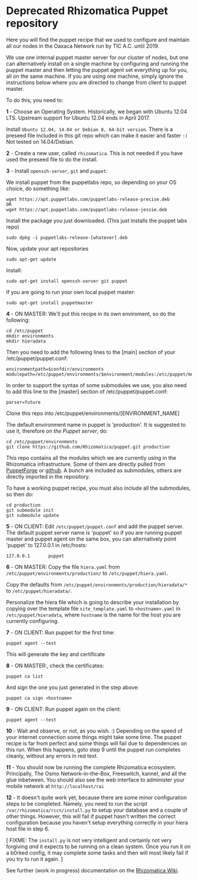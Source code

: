 # Deprecated Rhizomatica Puppet repository

Here you will find the puppet recipe that we used to configure and maintain all our nodes in the Oaxaca Network run by TIC A.C. until 2019.

We use one internal puppet master server for our cluster of nodes, but one can alternatively install on a single machine by configuring and running the puppet master and then letting the puppet agent set everything up for you, all on the same machine. If you are using one machine, simply ignore the instructions below where you are directed to change from client to puppet master.

To do this, you need to:

  **1** - Choose an Operating System. Historically, we began with Ubuntu 12.04 LTS. Upstream support for Ubuntu 12.04 ends in April 2017. 

  Install `Ubuntu 12.04, 14.04 or Debian 8, 64-bit version`. There is a preseed file included in this git repo which can make it easier and faster `:)` Not tested on 14.04/Debian.

  **2** - Create a new user, called `rhizomatica`. This is not needed if you have used the preseed file to do the install.

  **3** - Install  `openssh-server`, `git` and `puppet`:

We install puppet from the puppetlabs repo, so depending on your OS choice, do something like:

	wget https://apt.puppetlabs.com/puppetlabs-release-precise.deb
    OR
	wget https://apt.puppetlabs.com/puppetlabs-release-jessie.deb

Install the package you just downloaded. (This just installs the puppet labs repo)

	sudo dpkg -i puppetlabs-release-[whatever].deb

Now, update your apt repositories

	sudo apt-get update

Install:

	sudo apt-get install openssh-server git puppet

If you are going to run your own local puppet master:

	sudo apt-get install puppetmaster

  **4** - ON MASTER: We'll put this recipe in its own enviroment, so do the following:

    cd /etc/puppet
    mkdir environments
    mkdir hieradata

 Then you need to add the following lines to the [main] section of your /etc/puppet/puppet.conf:

    environmentpath=$confdir/environments
    modulepath=/etc/puppet/environments/$environment/modules:/etc/puppet/modules
 
 In order to support the syntax of some submodules we use, you also need to add this line to the [master] section of /etc/puppet/puppet.conf:

    parser=future

  Clone this repo into /etc/puppet/environments/[ENVIRONMENT_NAME]

  The default environment name in puppet is 'production'. It is suggested to use it, therefore *on the Puppet server*, do:
	
	cd /etc/puppet/environments
	git clone https://github.com/Rhizomatica/puppet.git production


  This repo contains all the modules which we are currently using in the Rhizomatica infrastructure. Some of them are directly pulled from [PuppetForge](https://forge.puppetlabs.com) or [github](https://github.com). A bunch are included as submodules, others are directly imported in the repository.

To have a working puppet recipe, you must also include all the submodules, so then do:

	cd production
    git submodule init
    git submodule update


  **5** - ON CLIENT: Edit `/etc/puppet/puppet.conf` and add the puppet server. The default puppet server name is 'puppet' so if you are running puppet master and puppet agent on the same box, you can alternatively point 'puppet' to 127.0.0.1 in /etc/hosts:

    127.0.0.1       puppet

  **6** - ON MASTER: Copy the file `hiera.yaml` from `/etc/puppet/environments/production/` to `/etc/puppet/hiera.yaml`. 

  Copy the defaults from `/etc/puppet/environments/production/hieradata/*` to `/etc/puppet/hieradata/`. 

  Personalize the hiera file which is going to describe your installation by copying over the template file `site_template.yaml` to `<hostname>.yaml` in `/etc/puppet/hieradata`, where `hostname` is the name for the host you are currently configuring. 


  **7** - ON CLIENT: Run puppet for the first time:

    puppet agent --test

  This will generate the key and certificate

  **8** - ON MASTER:, check the certificates:

    puppet ca list

  And sign the one you just generated in the step above:

    puppet ca sign <hostname>


  **9** - ON CLIENT: Run puppet again on the client:

    puppet agent --test

  **10** - Wait and observe, or not, as you wish. :) Depending on the speed of your internet connection some things might take some time. The puppet recipe is far from perfect and some things will fail due to dependencies on this run. When this happens, goto step 9 until the puppet run completes cleanly, without any errors in red text.

  **11** - You should now be running the complete Rhizomatica ecosystem. Principally, The Osmo Network-in-the-Box, Freeswitch, kannel, and all the glue inbetween. You should also see the web interface to administer your mobile network at `http://localhost/rai`

  **12** - It doesn't quite work yet, because there are some minor configuration steps to be completed. Namely, you need to run the script `/var/rhizomatica/rccn/install.py` to setup your database and a couple of other things. However, this will fail if puppet hasn't written the correct configuration because you haven't setup everything correctly in your hiera host file in step 6. 

[ FIXME: The `install.py` is not very intelligent and certainly not very forgiving *and* it expects to be running on a clean system. Once you run it on a b0rked config, it may complete some tasks and then will most likely fail if you try to run it again. ] 

See further (work in progress) documentation on the [Rhizomatica Wiki](https://wiki.rhizomatica.org/index.php/Setting_up_the_BSC).

